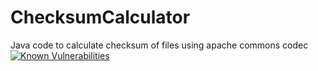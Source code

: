 # ChecksumCalculator
Java code to calculate checksum of files using apache commons codec
[![Known Vulnerabilities](https://snyk.io/test/github/yazidaqel/checksumcalculator/badge.svg)](https://snyk.io/test/github/yazidaqel/checksumcalculator)

